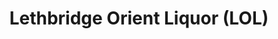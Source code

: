 ---
title: "Lethbridge Orient Liquor (LOL)"
url: /lethbridge/lethbridge-orient-liquor-lol/
shop: Spirituosen
---